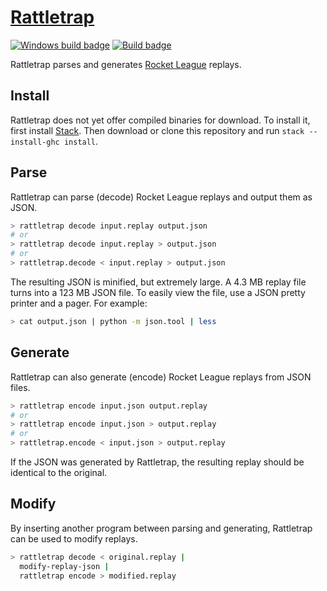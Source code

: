 # [Rattletrap][]

[![Windows build badge][]][windows build]
[![Build badge][]][build]

Rattletrap parses and generates [Rocket League][] replays.

## Install

Rattletrap does not yet offer compiled binaries for download. To install it,
first install [Stack][]. Then download or clone this repository and run
`stack --install-ghc install`.

## Parse

Rattletrap can parse (decode) Rocket League replays and output them as JSON.

``` sh
> rattletrap decode input.replay output.json
# or
> rattletrap decode input.replay > output.json
# or
> rattletrap.decode < input.replay > output.json
```

The resulting JSON is minified, but extremely large. A 4.3 MB replay file turns
into a 123 MB JSON file. To easily view the file, use a JSON pretty printer and
a pager. For example:

``` sh
> cat output.json | python -m json.tool | less
```

## Generate

Rattletrap can also generate (encode) Rocket League replays from JSON files.

``` sh
> rattletrap encode input.json output.replay
# or
> rattletrap encode input.json > output.replay
# or
> rattletrap.encode < input.json > output.replay
```

If the JSON was generated by Rattletrap, the resulting replay should be
identical to the original.

## Modify

By inserting another program between parsing and generating, Rattletrap can be
used to modify replays.

``` sh
> rattletrap decode < original.replay |
  modify-replay-json |
  rattletrap encode > modified.replay
```

[Rattletrap]: https://github.com/tfausak/rattletrap
[Windows build badge]: https://ci.appveyor.com/api/projects/status/github/tfausak/rattletrap?branch=master&svg=true
[windows build]: https://ci.appveyor.com/project/TaylorFausak/rattletrap
[Build badge]: https://travis-ci.org/tfausak/rattletrap.svg?branch=main
[build]: https://travis-ci.org/tfausak/rattletrap
[Rocket League]: https://www.rocketleaguegame.com
[Stack]: https://docs.haskellstack.org/en/stable/README/

